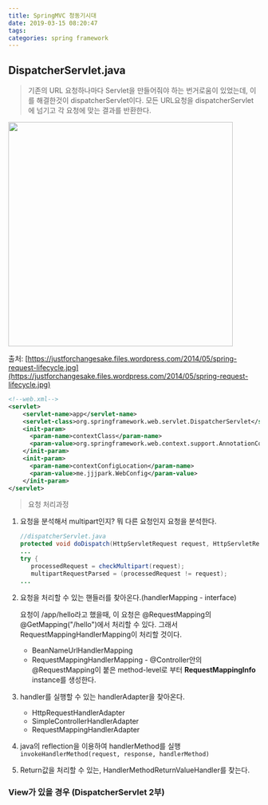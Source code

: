 ```yaml
---
title: SpringMVC 청동기시대
date: 2019-03-15 08:20:47
tags:
categories: spring framework
---
```


## DispatcherServlet.java

> 기존의 URL 요청하나마다 Servlet을 만들어줘야 하는 번거로움이 있었는데, 이를 해결한것이 dispatcherServlet이다. 모든 URL요청을  dispatcherServlet에 넘기고 각 요청에 맞는 결과를 반환한다.

<img src="https://justforchangesake.files.wordpress.com/2014/05/spring-request-lifecycle.jpg" width="450px"/>

출처: [https://justforchangesake.files.wordpress.com/2014/05/spring-request-lifecycle.jpg](https://justforchangesake.files.wordpress.com/2014/05/spring-request-lifecycle.jpg)

```xml
<!--web.xml-->
<servlet>
    <servlet-name>app</servlet-name>
    <servlet-class>org.springframework.web.servlet.DispatcherServlet</servlet-class>
    <init-param>
      <param-name>contextClass</param-name>
      <param-value>org.springframework.web.context.support.AnnotationConfigWebApplicationContext</param-value>
    </init-param>
    <init-param>
      <param-name>contextConfigLocation</param-name>
      <param-value>me.jjjpark.WebConfig</param-value>
    </init-param>
</servlet>
```



> 요청 처리과정

1. 요청을 분석해서 multipart인지? 뭐 다른 요청인지 요청을 분석한다.

   ```java
   //dispatcherServlet.java
   protected void doDispatch(HttpServletRequest request, HttpServletResponse response) throws Exception {
   ...
   try {
      processedRequest = checkMultipart(request);
      multipartRequestParsed = (processedRequest != request);
   ...
   ```

2. 요청을 처리할 수 있는 핸들러를 찾아온다.(handlerMapping - interface)

   요청이 /app/hello라고 했을때, 이 요청은 @RequestMapping의 @GetMapping("/hello")에서 처리할 수 있다. 그래서 RequestMappingHandlerMapping이 처리할 것이다.

   - BeanNameUrlHandlerMapping
   - RequestMappingHandlerMapping - @Controller안의 @RequestMapping이 붙은 method-level로 부터 **RequestMappingInfo** instance를 생성한다.

3. handler를 실행할 수 있는 handlerAdapter을 찾아온다.

   - HttpRequestHandlerAdapter
   - SimpleControllerHandlerAdapter
   - RequestMappingHandlerAdapter

4. java의 reflection을 이용하여 handlerMethod를 실행 ```invokeHandlerMethod(request, response, handlerMethod)```

5. Return값을 처리할 수 있는, HandlerMethodReturnValueHandler를 찾는다.



### View가 있을 경우 (DispatcherServlet 2부)